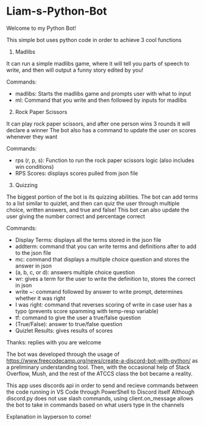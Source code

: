 # Liam-s-Python-Bot

Welcome to my Python Bot!

This simple bot uses python code in order to achieve 3 cool functions

1. Madlibs

It can run a simple madlibs game, where it will tell you parts of speech to write, and then will output a funny story edited by you!

  Commands:
  - madlibs: Starts the madlibs game and prompts user with what to input
  - ml: Command that you write and then followed by inputs for madlibs

2. Rock Paper Scissors

It can play rock paper scissors, and after one person wins 3 rounds it will declare a winner
The bot also has a command to update the user on scores whenever they want

  Commands:
  - rps (r, p, s): Function to run the rock paper scissors logic (also includes win conditions)
  - RPS Scores: displays scores pulled from json file

3. Quizzing

The biggest portion of the bot is its quizzing abilities. 
The bot can add terms to a list similar to quizlet, and then can quiz the user through multiple choice, written answers, and true and false!
This bot can also update the user giving the number correct and percentage correct

  Commands:
  - Display Terms: displays all the terms stored in the json file
  - addterm: command that you can write terms and definitions after to add to the json file
  - mc: command that displays a multiple choice question and stores the answer in json
  - (a, b, c, or d): answers multiple choice question
  - wr: gives a term for the user to write the definition to, stores the correct in json
  - write ~: command followed by answer to write prompt, determines whether it was right
  - I was right: command that reverses scoring of write in case user has a typo (prevents score spamming with temp-resp variable)
  - tf: command to give the user a true/false question
  - (True/False): answer to true/false question
  - Quizlet Results: gives results of scores

Thanks: replies with you are welcome

The bot was developed through the usage of https://www.freecodecamp.org/news/create-a-discord-bot-with-python/ as a preliminary understanding tool.
Then, with the occasional help of Stack Overflow, Mush, and the rest of the ATCCS class the bot became a reality.


This app uses discords api in order to send and recieve commands between the code running in VS Code through PowerShell to Discord itself
Although discord.py does not use slash commands, using client.on_message allows the bot to take in commands based on what users type in the channels

Explanation in layperson to come!
